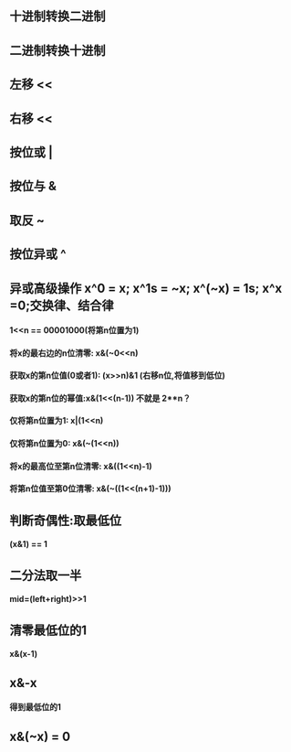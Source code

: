 ## 十进制转换二进制
## 二进制转换十进制
## 左移 << 
## 右移 <<
## 按位或 |
## 按位与 &
## 取反 ~
## 按位异或 ^ 

## 异或高级操作 x^0 = x; x^1s = ~x; x^(~x) = 1s; x^x =0;交换律、结合律
#### 1<<n == 00001000(将第n位置为1)
#### 将x的最右边的n位清零: x&(~0<<n)
#### 获取x的第n位值(0或者1): (x>>n)&1 (右移n位,将值移到低位)
#### 获取x的第n位的幂值:x&(1<<(n-1)) 不就是 2**n？
#### 仅将第n位置为1: x|(1<<n)
#### 仅将第n位置为0: x&(~(1<<n))
#### 将x的最高位至第n位清零: x&((1<<n)-1)
#### 将第n位值至第0位清零: x&(~((1<<(n+1)-1)))    

## 判断奇偶性:取最低位
#### (x&1) == 1

## 二分法取一半
#### mid=(left+right)>>1

## 清零最低位的1
#### x&(x-1)

## x&-x
#### 得到最低位的1

## x&(~x) = 0
